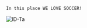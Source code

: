 

~~~~
In this place WE LOVE SOCCER!
~~~~

![lD-Ta](https://www.criatives.com.br/wp-content/uploads/2014/04/RiskEverything-Nike-630x337.jpg)




 ```html 
 
```
